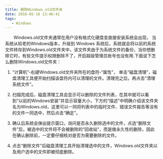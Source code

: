 ```yaml
---
title: 删除Windows.old文件夹
date: 2016-05-16 13:46:41
tags:
   - Windows
---
```

　　Windows.old文件夹通常在用户没有格式化硬盘变直接安装系统会出现， 当系统从较老的Windows版本，升级到 Windows 系统后，系统就会将以前的系统文件转存到Windows.old文件夹中，该文件夹由于为系统文件的备份，当你想删除它时，有些文件提示权限删除不了，开启超级管理员账号也没有用.下面说下怎么删除Windows.old文件夹：

1. “计算机”-右键Windows.old文件夹所在的盘符-“属性”， 单击“磁盘清理”，磁盘清理工具便开始扫描该盘符内可以清理的文件。清理完之后，再点击“清理系统文件”。

<!--more-->

2. 扫描完成后，磁盘清理工具会显示可以删除的文件列表，在其中就可以看到“以前的Windows安装”并显示容量大小，下方的“描述”中明确介绍该文件夹名为Windows.old，这里可以一同将列表中的临时文件、错误文件报告等没有的文件一同选中，然后点击“确定”。

3. 确认后系统会弹出提示窗口，询问是否永久删除选中的文件，点选“删除文件”后，被选中的文件将不会被删除的“回收站”，而是做永久性的删除，因此在确认删除前，一定要仔细核对是否为需要删除的文件。

4. 点击“删除文件”后磁盘清理工具开始清理选中的文件，Windows.old文件夹以及用户选中的文件即被彻底删除。
